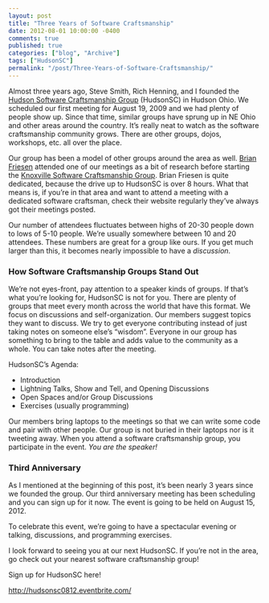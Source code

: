 ```yaml
---
layout: post
title: "Three Years of Software Craftsmanship"
date: 2012-08-01 10:00:00 -0400
comments: true
published: true
categories: ["blog", "Archive"]
tags: ["HudsonSC"]
permalink: "/post/Three-Years-of-Software-Craftsmanship/"
---
```

<!-- more -->



<p>Almost three years ago, Steve Smith, Rich Henning, and I founded the <a href="http://hudsonsc.com/">Hudson Software Craftsmanship Group</a> (HudsonSC) in Hudson Ohio. We scheduled our first meeting for August 19, 2009 and we had plenty of people show up. Since that time, similar groups have sprung up in NE Ohio and other areas around the country. It&rsquo;s really neat to watch as the software craftsmanship community grows. There are other groups, dojos, workshops, etc. all over the place.</p>
<p>Our group has been a model of other groups around the area as well. <a href="http://twitter.com/brianfriesen">Brian Friesen</a> attended one of our meetings as a bit of research before starting the <a href="http://knoxvillesc.org/">Knoxville Software Craftsmanship Group</a>. Brian Friesen is quite dedicated, because the drive up to HudsonSC is over 8 hours. What that means is, if you&rsquo;re in that area and want to attend a meeting with a dedicated software craftsman, check their website regularly they&rsquo;ve always got their meetings posted.</p>
<p>Our number of attendees fluctuates between highs of 20-30 people down to lows of 5-10 people. We&rsquo;re usually somewhere between 10 and 20 attendees. These numbers are great for a group like ours. If you get much larger than this, it becomes nearly impossible to have a <em>discussion</em>.</p>
<h3>How Software Craftsmanship Groups Stand Out</h3>
<p>We&rsquo;re not eyes-front, pay attention to a speaker kinds of groups. If that&rsquo;s what you&rsquo;re looking for, HudsonSC is not for you. There are plenty of groups that meet every month across the world that have this format. We focus on discussions and self-organization. Our members suggest topics they want to discuss. We try to get everyone contributing instead of just taking notes on someone else&rsquo;s &ldquo;wisdom&rdquo;. Everyone in our group has something to bring to the table and adds value to the community as a whole. You can take notes after the meeting.</p>
<p>HudsonSC&rsquo;s Agenda:</p>
<ul>
<li>Introduction</li>
<li>Lightning Talks, Show and Tell, and Opening Discussions</li>
<li>Open Spaces and/or Group Discussions</li>
<li>Exercises (usually programming)</li>
</ul>
<p>Our members bring laptops to the meetings so that we can write some code and pair with other people. Our group is not buried in their laptops nor is it tweeting away. When you attend a software craftsmanship group, you participate in the event. <em>You are the speaker!</em></p>
<h3>Third Anniversary</h3>
<p>As I mentioned at the beginning of this post, it&rsquo;s been nearly 3 years since we founded the group. Our third anniversary meeting has been scheduling and you can sign up for it now. The event is going to be held on August 15, 2012.</p>
<p>To celebrate this event, we&rsquo;re going to have a spectacular evening or talking, discussions, and programming exercises.</p>
<p>I look forward to seeing you at our next HudsonSC. If you&rsquo;re not in the area, go check out your nearest software craftsmanship group!</p>
<p>Sign up for HudsonSC here!</p>
<p><a title="http://hudsonsc0812.eventbrite.com/" href="http://hudsonsc0812.eventbrite.com/">http://hudsonsc0812.eventbrite.com/</a></p>
